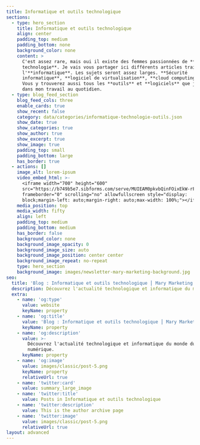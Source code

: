 ```yaml
---
title: Informatique et outils technologique
sections:
  - type: hero_section
    title: Informatique et outils technologique
    align: center
    padding_top: medium
    padding_bottom: none
    background_color: none
    content: >
      C'est assez rare, mais oui il existe des femmes passionnées de **nouvelle
      technologie**. Je vais vous partager ici différents articles traitant de
      l'**informatique**. Les sujets seront assez larges. **Sécurité
      informatique**, **logiciel de virtualisation**, **cloud computing**, etc.
      Vous y trouverez aussi tous les **outils** et **logiciels** que j'utilise
      dans mon travail au quotidien.
  - type: blog_feed_section
    blog_feed_cols: three
    enable_cards: true
    show_recent: false
    category: data/categories/informatique-technologie-outils.json
    show_date: true
    show_categories: true
    show_author: true
    show_excerpt: true
    show_image: true
    padding_top: small
    padding_bottom: large
    has_border: true
  - actions: []
    image_alt: lorem-ipsum
    video_embed_html: >-
      <iframe width="700" height="600"
      src="https://b749b5e7.sibforms.com/serve/MUIEAM0pkvbQinFOixEkW-rF_LkKDOef_kUfJGtk7R9-UfYGPAJ_DiiVnVBksDThZYDqnmeVL4MnotsgclA_AehybCmA3NKcWHLbbvdkKvG0n34T7OuHuIsL2dj3-o197_s8hEpdP9x5L2dDoMQzA-iDTR8VKjJg43Ng3XjNLA8_kzDtFQqaWLGl0KlowvrzGYQ-eObrny3EASDU"
      frameborder="0" scrolling="no" allowfullscreen style="display:
      block;margin-left: auto;margin-right: auto;max-width: 100%;"></iframe>
    media_position: top
    media_width: fifty
    align: left
    padding_top: medium
    padding_bottom: medium
    has_border: false
    background_color: none
    background_image_opacity: 0
    background_image_size: auto
    background_image_position: center center
    background_image_repeat: no-repeat
    type: hero_section
    background_image: images/newsletter-mary-marketing-background.jpg
seo:
  title: 'Blog : Informatique et outils technologique ⎮ Mary Marketing'
  description: Découvrez l'actualité technologique et informatique du monde du numérique.
  extra:
    - name: 'og:type'
      value: website
      keyName: property
    - name: 'og:title'
      value: 'Blog : Informatique et outils technologique ⎮ Mary Marketing'
      keyName: property
    - name: 'og:description'
      value: >-
        Découvrez l'actualité technologique et informatique du monde du
        numérique.
      keyName: property
    - name: 'og:image'
      value: images/classic/post-5.png
      keyName: property
      relativeUrl: true
    - name: 'twitter:card'
      value: summary_large_image
    - name: 'twitter:title'
      value: Posts in Informatique et outils technologique
    - name: 'twitter:description'
      value: This is the author archive page
    - name: 'twitter:image'
      value: images/classic/post-5.png
      relativeUrl: true
layout: advanced
---
```

